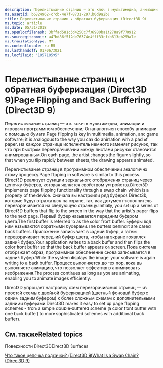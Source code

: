 ```yaml
---
description: Перелистывание страниц — это ключ в мультимедиа, анимации и игровом программном обеспечении; Он аналогичен способу анимации с помощью бумаги.
ms.assetid: b6824962-c7cb-4e7f-8731-2971b0d9a2b0
title: Перелистывание страниц и обратная буферизация (Direct3D 9)
ms.topic: article
ms.date: 05/31/2018
ms.openlocfilehash: 3bffad581c5d4250c7f36980ba1f278a9f770912
ms.sourcegitcommit: a47bd86f517de76374e4fff33cfeb613eb259a7e
ms.translationtype: MT
ms.contentlocale: ru-RU
ms.lasthandoff: 01/06/2021
ms.locfileid: "105710595"
---
```

# <a name="page-flipping-and-back-buffering-direct3d-9"></a><span data-ttu-id="6b4c5-103">Перелистывание страниц и обратная буферизация (Direct3D 9)</span><span class="sxs-lookup"><span data-stu-id="6b4c5-103">Page Flipping and Back Buffering (Direct3D 9)</span></span>

<span data-ttu-id="6b4c5-104">Перелистывание страниц — это ключ в мультимедиа, анимации и игровом программном обеспечении; Он аналогичен способу анимации с помощью бумаги.</span><span class="sxs-lookup"><span data-stu-id="6b4c5-104">Page flipping is key in multimedia, animation, and game software; it is analogous to the way you can do animation with a pad of paper.</span></span> <span data-ttu-id="6b4c5-105">На каждой странице исполнитель немного изменяет рисунок, так что при быстром переворачивании между листами рисунок становится анимированным.</span><span class="sxs-lookup"><span data-stu-id="6b4c5-105">On each page, the artist changes the figure slightly, so that when you flip rapidly between sheets, the drawing appears animated.</span></span>

<span data-ttu-id="6b4c5-106">Перелистывание страниц в программном обеспечении аналогично этому процессу.</span><span class="sxs-lookup"><span data-stu-id="6b4c5-106">Page flipping in software is similar to this process.</span></span> <span data-ttu-id="6b4c5-107">Direct3D реализует функции зеркального отображения страниц через цепочку буферов, которая является свойством устройства.</span><span class="sxs-lookup"><span data-stu-id="6b4c5-107">Direct3D implements page flipping functionality through a swap chain, which is a property of the device.</span></span> <span data-ttu-id="6b4c5-108">Сначала вы настроили ряд буферов Direct3D, которые будут отражаться на экране, так, как документ-исполнитель переворачивается на следующую страницу.</span><span class="sxs-lookup"><span data-stu-id="6b4c5-108">Initially, you set up a series of Direct3D buffers that flip to the screen in the way that the artist's paper flips to the next page.</span></span> <span data-ttu-id="6b4c5-109">Первый буфер называется передним буфером цвета.</span><span class="sxs-lookup"><span data-stu-id="6b4c5-109">The first buffer is referred to as the color front buffer.</span></span> <span data-ttu-id="6b4c5-110">Буферы под ним называются обратными буферами.</span><span class="sxs-lookup"><span data-stu-id="6b4c5-110">The buffers behind it are called back buffers.</span></span> <span data-ttu-id="6b4c5-111">Приложение записывает в задний буфер, а затем переворачивает передний буфер цвета, чтобы на экране появился задний буфер.</span><span class="sxs-lookup"><span data-stu-id="6b4c5-111">Your application writes to a back buffer and then flips the color front buffer so that the back buffer appears on screen.</span></span> <span data-ttu-id="6b4c5-112">Пока система отображает образ, программное обеспечение снова записывается в задний буфер.</span><span class="sxs-lookup"><span data-stu-id="6b4c5-112">While the system displays the image, your software is again writing to a back buffer.</span></span> <span data-ttu-id="6b4c5-113">Процесс выполняется до тех пор, пока вы выполняете анимацию, что позволяет эффективно анимировать изображения.</span><span class="sxs-lookup"><span data-stu-id="6b4c5-113">The process continues as long as you are animating, enabling you to animate images efficiently.</span></span>

<span data-ttu-id="6b4c5-114">Direct3D упрощает настройку схем переворачивания страниц — из простой схемы с двойной буферизацией (цветный фоновый буфер с одним задним буфером) к более сложным схемам с дополнительными задними буферами.</span><span class="sxs-lookup"><span data-stu-id="6b4c5-114">Direct3D makes it easy to set up page flipping schemes - from a simple double-buffered scheme (a color front buffer with one back buffer) to more sophisticated schemes with additional back buffers.</span></span>

## <a name="related-topics"></a><span data-ttu-id="6b4c5-115">См. также</span><span class="sxs-lookup"><span data-stu-id="6b4c5-115">Related topics</span></span>

<dl> <dt>

[<span data-ttu-id="6b4c5-116">Поверхности Direct3D</span><span class="sxs-lookup"><span data-stu-id="6b4c5-116">Direct3D Surfaces</span></span>](direct3d-surfaces.md)
</dt> <dt>

[<span data-ttu-id="6b4c5-117">Что такое цепочка подкачки? (Direct3D 9)</span><span class="sxs-lookup"><span data-stu-id="6b4c5-117">What Is a Swap Chain? (Direct3D 9)</span></span>](what-is-a-swap-chain-.md)
</dt> </dl>

 

 



